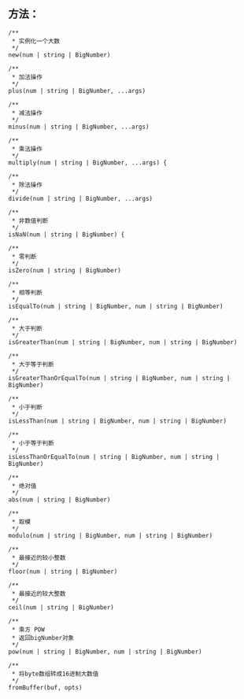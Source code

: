 ## 方法：

    /**
     * 实例化一个大数
     */
    new(num | string | BigNumber)

    /**
     * 加法操作
     */
    plus(num | string | BigNumber, ...args)

    /**
     * 减法操作
     */
    minus(num | string | BigNumber, ...args)

    /**
     * 乘法操作
     */
    multiply(num | string | BigNumber, ...args) {

    /**
     * 除法操作
     */
    divide(num | string | BigNumber, ...args)

    /**
     * 非数值判断
     */
    isNaN(num | string | BigNumber) {

    /**
     * 零判断
     */
    isZero(num | string | BigNumber)

    /**
     * 相等判断
     */
    isEqualTo(num | string | BigNumber, num | string | BigNumber)

    /**
     * 大于判断
     */
    isGreaterThan(num | string | BigNumber, num | string | BigNumber)

    /**
     * 大于等于判断
     */
    isGreaterThanOrEqualTo(num | string | BigNumber, num | string | BigNumber)

    /**
     * 小于判断
     */
    isLessThan(num | string | BigNumber, num | string | BigNumber)

    /**
     * 小于等于判断
     */
    isLessThanOrEqualTo(num | string | BigNumber, num | string | BigNumber)

    /**
     * 绝对值
     */
    abs(num | string | BigNumber)

    /**
     * 取模
     */
    modulo(num | string | BigNumber, num | string | BigNumber)

    /**
     * 最接近的较小整数
     */
    floor(num | string | BigNumber)

    /**
     * 最接近的较大整数
     */
    ceil(num | string | BigNumber)

    /**
     * 乘方 POW
     * 返回bigNumber对象
     */
    pow(num | string | BigNumber, num | string | BigNumber)

    /**
     * 将byte数组转成16进制大数值
     */
    fromBuffer(buf, opts)
